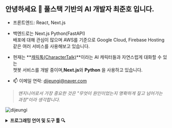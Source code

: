<h2 align="left">안녕하세요 👀 풀스택 기반의 AI 개발자 최준호 입니다.</h2>  

- 프론트엔드: React, Next.js<br />
- 백엔드로는 Next.js Python(FastAPI) <br/>
  배포에 대해 관심이 많으며 AWS를 기준으로 Google Cloud, Firebase Hosting 같은 여러 서비스를 사용해보고 있습니다.

- 현재는 **[캐릭톡(CharacterTalk)](https://github.com/dijeungi/CharacterTalk)**이라는 AI 캐릭터들과 자연스럽게 대화할 수 있는 <br/>챗봇 서비스를 개발 중이며,**Next.js**와 **Python** 을 사용하고 있습니다.

- 📫 이메일 연락: dijeungi@naver.com

> *엔지니어로서 가장 중요한 것은 "무엇이 원인이었는지 명확하게 짚고 넘어가는 과정"이라 생각합니다.*

<p align="left">
  <img src="https://komarev.com/ghpvc/?username=dijeungi&label=Profile%20views&color=0e75b6&style=flat" alt="dijeungi" />
</p>

<details>
<summary><b>프로그래밍 언어 및 도구 툴 🔍</b></summary><br>

### Frontend  
<img align="left" src="https://raw.githubusercontent.com/dijeungi/dijeungi/main/img/React.png" height="30px" style="margin: 10px"/>
<img align="left" src="https://raw.githubusercontent.com/dijeungi/dijeungi/main/img/Next.js.png" height="30px" style="margin: 10px"/>
<img align="left" src="https://raw.githubusercontent.com/dijeungi/dijeungi/main/img/Javascript.png" height="30px" style="margin: 10px"/>
<img align="left" src="https://raw.githubusercontent.com/dijeungi/dijeungi/main/img/Redux.png" height="30px" style="margin: 10px"/>
<img align="left" src="https://raw.githubusercontent.com/dijeungi/dijeungi/main/img/Zustand1.png" height="30px" style="margin: 10px"/>
<br style="clear: both"/>

### Backend  
<img align="left" src="https://raw.githubusercontent.com/dijeungi/dijeungi/main/img/Java.png" height="30px" style="margin: 10px"/>
<img align="left" src="https://raw.githubusercontent.com/dijeungi/dijeungi/main/img/SpringBoot.png" height="30px" style="margin: 10px"/>
<img align="left" src="https://raw.githubusercontent.com/dijeungi/dijeungi/main/img/Python.png" height="30px" style="margin: 10px"/>
<br style="clear: both"/>

### AI  
<img align="left" src="https://raw.githubusercontent.com/dijeungi/dijeungi/main/img/Cuda.png" height="30px" style="margin: 10px"/>
<img align="left" src="https://raw.githubusercontent.com/dijeungi/dijeungi/main/img/PyTorch.png" height="30px" style="margin: 10px"/>
<img align="left" src="https://raw.githubusercontent.com/dijeungi/dijeungi/main/img/WebSocket.png" height="30px" style="margin: 10px"/>
<img align="left" src="https://raw.githubusercontent.com/dijeungi/dijeungi/main/img/LangChain2.png" height="30px" style="margin: 10px"/>
<br style="clear: both"/>

### DevOps  
<img align="left" src="https://raw.githubusercontent.com/dijeungi/dijeungi/main/img/AWS.png" height="30px" style="margin: 10px"/>
<img align="left" src="https://raw.githubusercontent.com/dijeungi/dijeungi/main/img/Docker.png" height="30px" style="margin: 10px"/>
<img align="left" src="https://raw.githubusercontent.com/dijeungi/dijeungi/main/img/GithubActions.png" height="30px" style="margin: 10px"/>
<img align="left" src="https://raw.githubusercontent.com/dijeungi/dijeungi/main/img/CloudFlare.png" height="30px" style="margin: 10px"/>
<br style="clear: both"/>

### Database  
<img align="left" src="https://raw.githubusercontent.com/dijeungi/dijeungi/main/img/MySQL.png" height="30px" style="margin: 10px"/>
<img align="left" src="https://raw.githubusercontent.com/dijeungi/dijeungi/main/img/PostgreSQL.png" height="30px" style="margin: 10px"/>
<img align="left" src="https://raw.githubusercontent.com/dijeungi/dijeungi/main/img/Redis1.png" height="30px" style="margin: 10px"/>
<br style="clear: both"/>
 
</details>
</details>


